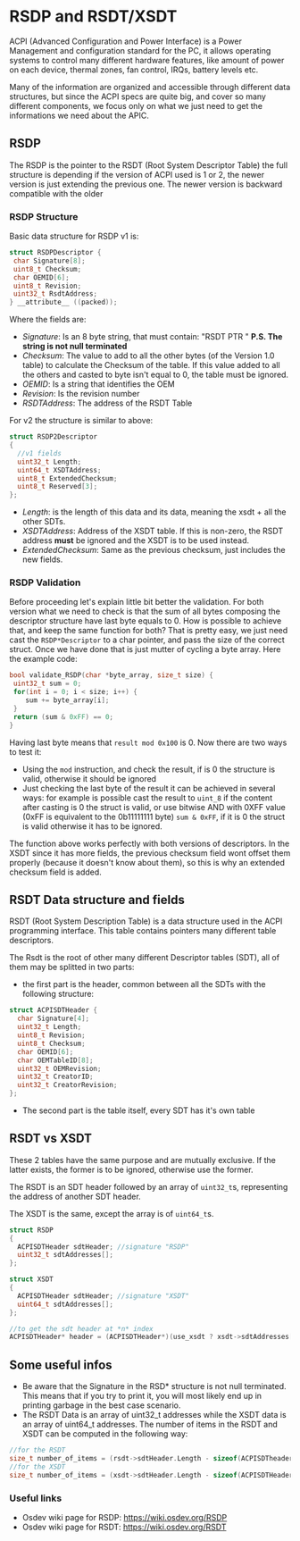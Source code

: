 # RSDP and RSDT/XSDT

ACPI (Advanced Configuration and Power Interface) is a Power Management and configuration standard for the PC, it allows operating systems to control many different hardware features, like amount of power on each device, thermal zones, fan control, IRQs, battery levels etc. 

Many of the information are organized and accessible through different data structures, but since the ACPI specs are quite big, and cover so many different components, we focus only on what we just need to get the informations we need about the APIC.

## RSDP

The RSDP is the pointer to the RSDT (Root System Descriptor Table) the full structure is depending if the version of ACPI used is 1 or 2, the newer version is just extending the previous one.
The newer version is backward compatible with the older

### RSDP Structure
Basic data structure for RSDP v1 is: 

```c
struct RSDPDescriptor {
 char Signature[8];
 uint8_t Checksum;
 char OEMID[6];
 uint8_t Revision;
 uint32_t RsdtAddress;
} __attribute__ ((packed));
```

Where the fields are: 

* *Signature*: Is an 8 byte string, that must contain: "RSDT PTR " **P.S. The string is not null terminated** 
* *Checksum*: The value to add to all the other bytes (of the Version 1.0 table) to calculate the Checksum of the table. If this value added to all the others and casted to byte isn't equal to 0, the table must be ignored.
* *OEMID*: Is a string that identifies the OEM 
* *Revision*: Is the revision number
* *RSDTAddress*: The address of the RSDT Table

For v2 the structure is similar to above:
```c
struct RSDP2Descriptor
{
  //v1 fields
  uint32_t Length;
  uint64_t XSDTAddress;
  uint8_t ExtendedChecksum;
  uint8_t Reserved[3];
};
```

* *Length*: is the length of this data and its data, meaning the xsdt + all the other SDTs.
* *XSDTAddress*: Address of the XSDT table. If this is non-zero, the RSDT address **must** be ignored and the XSDT is to be used instead.
* *ExtendedChecksum*: Same as the previous checksum, just includes the new fields.

### RSDP Validation

Before proceeding let's explain little bit better the validation. For both version what we need to check is that the sum of all bytes composing the descriptor structure have last byte equals to 0. How is possible to achieve that, and keep the same function for both? That is pretty easy, we just need cast the `RSDP*Descriptor` to a char pointer, and pass the size of the correct struct. Once we have done that is just mutter of cycling a byte array. Here the example code: 

```c
bool validate_RSDP(char *byte_array, size_t size) {
 uint32_t sum = 0;
 for(int i = 0; i < size; i++) {
    sum += byte_array[i];
 }
 return (sum & 0xFF) == 0;
}
```

Having last byte means that `result mod 0x100` is 0. Now there are two ways to test it:

* Using the `mod` instruction, and check the result, if is 0 the structure is valid, otherwise it should be ignored
* Just checking the last byte of the result it can be achieved in several ways: for example is possible  cast the result to `uint_8` if the content after casting is 0 the struct is valid, or use bitwise AND with 0XFF value (0xFF is equivalent to the 0b11111111 byte) `sum & 0xFF`, if it is 0 the struct is valid otherwise it has to be ignored.

The function above works perfectly with both versions of descriptors. 
In the XSDT since it has more fields, the previous checksum field wont offset them properly (because it doesn't know about them), so this is why an extended checksum field is added.

## RSDT Data structure and fields

RSDT (Root System Description Table) is a data structure used in the ACPI programming interface. This table contains pointers many different table descriptors.

The Rsdt is the root of other many different Descriptor tables (SDT), all of them may be splitted in two parts: 

* the first part is the header, common between all the SDTs with the following structure:
```c
struct ACPISDTHeader {
  char Signature[4];
  uint32_t Length;
  uint8_t Revision;
  uint8_t Checksum;
  char OEMID[6];
  char OEMTableID[8];
  uint32_t OEMRevision;
  uint32_t CreatorID;
  uint32_t CreatorRevision;
};
```
* The second part is the table itself, every SDT has it's own table

## RSDT vs XSDT

These 2 tables have the same purpose and are mutually exclusive. If the latter exists, the former is to be ignored, otherwise use the former.

The RSDT is an SDT header followed by an array of `uint32_t`s, representing the address of another SDT header.

The XSDT is the same, except the array is of `uint64_t`s.

```c
struct RSDP
{
  ACPISDTHeader sdtHeader; //signature "RSDP"
  uint32_t sdtAddresses[];
};

struct XSDT
{
  ACPISDTHeader sdtHeader; //signature "XSDT"
  uint64_t sdtAddresses[];
};

//to get the sdt header at *n* index
ACPISDTHeader* header = (ACPISDTHeader*)(use_xsdt ? xsdt->sdtAddresses[*n*] : (uint64_t)rsdt->sdtAddresses[*n*]);
```

## Some useful infos

*  Be aware that the Signature in the RSD*  structure is not null terminated. This means that if you try to print it, you will most likely end up in printing garbage in the best case scenario.
*  The RSDT Data is an array of uint32_t addresses while the XSDT data is an array of uint64_t addresses. The number of items in the RSDT and XSDT can be computed in the following way:
```c
//for the RSDT
size_t number_of_items = (rsdt->sdtHeader.Length - sizeof(ACPISDTheader)) / 4;
//for the XSDT
size_t number_of_items = (xsdt->sdtHeader.Length - sizeof(ACPISDTHeader)) / 8;
```

### Useful links

* Osdev wiki page for RSDP: https://wiki.osdev.org/RSDP
* Osdev wiki page for RSDT: https://wiki.osdev.org/RSDT

